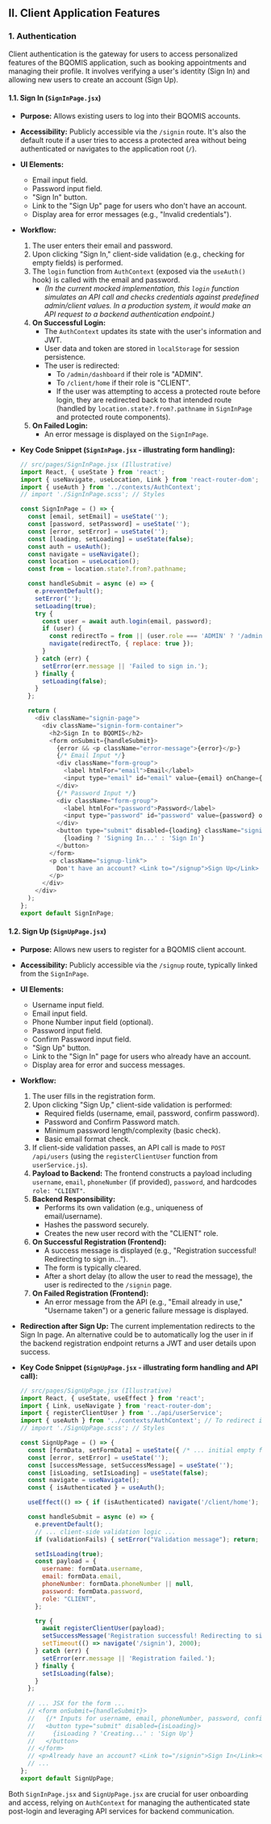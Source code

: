 
## II. Client Application Features

### 1. Authentication

Client authentication is the gateway for users to access personalized features of the BQOMIS application, such as booking appointments and managing their profile. It involves verifying a user's identity (Sign In) and allowing new users to create an account (Sign Up).

#### 1.1. Sign In (`SignInPage.jsx`)

*   **Purpose:** Allows existing users to log into their BQOMIS accounts.
*   **Accessibility:** Publicly accessible via the `/signin` route. It's also the default route if a user tries to access a protected area without being authenticated or navigates to the application root (`/`).
*   **UI Elements:**
    *   Email input field.
    *   Password input field.
    *   "Sign In" button.
    *   Link to the "Sign Up" page for users who don't have an account.
    *   Display area for error messages (e.g., "Invalid credentials").

*   **Workflow:**
    1.  The user enters their email and password.
    2.  Upon clicking "Sign In," client-side validation (e.g., checking for empty fields) is performed.
    3.  The `login` function from `AuthContext` (exposed via the `useAuth()` hook) is called with the email and password.
        *   *(In the current mocked implementation, this `login` function simulates an API call and checks credentials against predefined admin/client values. In a production system, it would make an API request to a backend authentication endpoint.)*
    4.  **On Successful Login:**
        *   The `AuthContext` updates its state with the user's information and JWT.
        *   User data and token are stored in `localStorage` for session persistence.
        *   The user is redirected:
            *   To `/admin/dashboard` if their role is "ADMIN".
            *   To `/client/home` if their role is "CLIENT".
            *   If the user was attempting to access a protected route before login, they are redirected back to that intended route (handled by `location.state?.from?.pathname` in `SignInPage` and protected route components).
    5.  **On Failed Login:**
        *   An error message is displayed on the `SignInPage`.

*   **Key Code Snippet (`SignInPage.jsx` - illustrating form handling):**
    ```javascript
    // src/pages/SignInPage.jsx (Illustrative)
    import React, { useState } from 'react';
    import { useNavigate, useLocation, Link } from 'react-router-dom';
    import { useAuth } from '../contexts/AuthContext';
    // import './SignInPage.scss'; // Styles

    const SignInPage = () => {
      const [email, setEmail] = useState('');
      const [password, setPassword] = useState('');
      const [error, setError] = useState('');
      const [loading, setLoading] = useState(false);
      const auth = useAuth();
      const navigate = useNavigate();
      const location = useLocation();
      const from = location.state?.from?.pathname;

      const handleSubmit = async (e) => {
        e.preventDefault();
        setError('');
        setLoading(true);
        try {
          const user = await auth.login(email, password);
          if (user) {
            const redirectTo = from || (user.role === 'ADMIN' ? '/admin/dashboard' : '/client/home');
            navigate(redirectTo, { replace: true });
          }
        } catch (err) {
          setError(err.message || 'Failed to sign in.');
        } finally {
          setLoading(false);
        }
      };

      return (
        <div className="signin-page">
          <div className="signin-form-container">
            <h2>Sign In to BQOMIS</h2>
            <form onSubmit={handleSubmit}>
              {error && <p className="error-message">{error}</p>}
              {/* Email Input */}
              <div className="form-group">
                <label htmlFor="email">Email</label>
                <input type="email" id="email" value={email} onChange={(e) => setEmail(e.target.value)} required disabled={loading} />
              </div>
              {/* Password Input */}
              <div className="form-group">
                <label htmlFor="password">Password</label>
                <input type="password" id="password" value={password} onChange={(e) => setPassword(e.target.value)} required disabled={loading} />
              </div>
              <button type="submit" disabled={loading} className="signin-button">
                {loading ? 'Signing In...' : 'Sign In'}
              </button>
            </form>
            <p className="signup-link">
              Don't have an account? <Link to="/signup">Sign Up</Link>
            </p>
          </div>
        </div>
      );
    };
    export default SignInPage;
    ```

#### 1.2. Sign Up (`SignUpPage.jsx`)

*   **Purpose:** Allows new users to register for a BQOMIS client account.
*   **Accessibility:** Publicly accessible via the `/signup` route, typically linked from the `SignInPage`.
*   **UI Elements:**
    *   Username input field.
    *   Email input field.
    *   Phone Number input field (optional).
    *   Password input field.
    *   Confirm Password input field.
    *   "Sign Up" button.
    *   Link to the "Sign In" page for users who already have an account.
    *   Display area for error and success messages.

*   **Workflow:**
    1.  The user fills in the registration form.
    2.  Upon clicking "Sign Up," client-side validation is performed:
        *   Required fields (username, email, password, confirm password).
        *   Password and Confirm Password match.
        *   Minimum password length/complexity (basic check).
        *   Basic email format check.
    3.  If client-side validation passes, an API call is made to `POST /api/users` (using the `registerClientUser` function from `userService.js`).
    4.  **Payload to Backend:** The frontend constructs a payload including `username`, `email`, `phoneNumber` (if provided), `password`, and hardcodes `role: "CLIENT"`.
    5.  **Backend Responsibility:**
        *   Performs its own validation (e.g., uniqueness of email/username).
        *   Hashes the password securely.
        *   Creates the new user record with the "CLIENT" role.
    6.  **On Successful Registration (Frontend):**
        *   A success message is displayed (e.g., "Registration successful! Redirecting to sign in...").
        *   The form is typically cleared.
        *   After a short delay (to allow the user to read the message), the user is redirected to the `/signin` page.
    7.  **On Failed Registration (Frontend):**
        *   An error message from the API (e.g., "Email already in use," "Username taken") or a generic failure message is displayed.

*   **Redirection after Sign Up:** The current implementation redirects to the Sign In page. An alternative could be to automatically log the user in if the backend registration endpoint returns a JWT and user details upon success.

*   **Key Code Snippet (`SignUpPage.jsx` - illustrating form handling and API call):**
    ```javascript
    // src/pages/SignUpPage.jsx (Illustrative)
    import React, { useState, useEffect } from 'react';
    import { Link, useNavigate } from 'react-router-dom';
    import { registerClientUser } from '../api/userService';
    import { useAuth } from '../contexts/AuthContext'; // To redirect if already logged in
    // import './SignUpPage.scss'; // Styles

    const SignUpPage = () => {
      const [formData, setFormData] = useState({ /* ... initial empty fields ... */ });
      const [error, setError] = useState('');
      const [successMessage, setSuccessMessage] = useState('');
      const [isLoading, setIsLoading] = useState(false);
      const navigate = useNavigate();
      const { isAuthenticated } = useAuth();

      useEffect(() => { if (isAuthenticated) navigate('/client/home'); }, [isAuthenticated, navigate]);

      const handleSubmit = async (e) => {
        e.preventDefault();
        // ... client-side validation logic ...
        if (validationFails) { setError("Validation message"); return; }

        setIsLoading(true);
        const payload = {
          username: formData.username,
          email: formData.email,
          phoneNumber: formData.phoneNumber || null,
          password: formData.password,
          role: "CLIENT",
        };

        try {
          await registerClientUser(payload);
          setSuccessMessage('Registration successful! Redirecting to sign in...');
          setTimeout(() => navigate('/signin'), 2000);
        } catch (err) {
          setError(err.message || 'Registration failed.');
        } finally {
          setIsLoading(false);
        }
      };
      
      // ... JSX for the form ...
      // <form onSubmit={handleSubmit}>
      //   {/* Inputs for username, email, phoneNumber, password, confirmPassword */}
      //   <button type="submit" disabled={isLoading}>
      //     {isLoading ? 'Creating...' : 'Sign Up'}
      //   </button>
      // </form>
      // <p>Already have an account? <Link to="/signin">Sign In</Link></p>
      // ...
    };
    export default SignUpPage;
    ```

Both `SignInPage.jsx` and `SignUpPage.jsx` are crucial for user onboarding and access, relying on `AuthContext` for managing the authenticated state post-login and leveraging API services for backend communication.